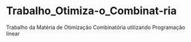 # Trabalho_Otimiza-o_Combinat-ria
Trabalho da Matéria de Otimização Combinatória utilizando Programação linear 
